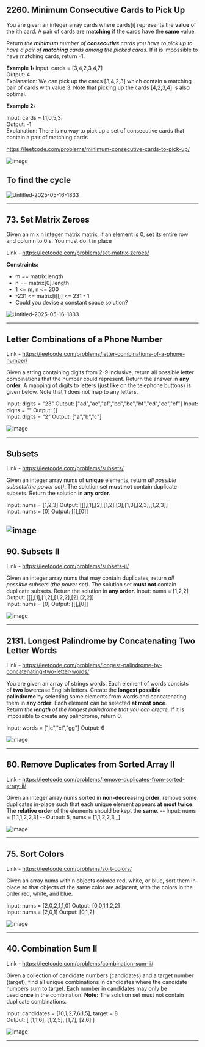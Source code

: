## **2260\. Minimum Consecutive Cards to Pick Up**

You are given an integer array cards where cards\[i\] represents the **value** of the ith card. A pair of cards are **matching** if the cards have the **same** value.

Return _the_ _**minimum**_ _number of_ _**consecutive**_ _cards you have to pick up to have a pair of_ _**matching**_ _cards among the picked cards._ If it is impossible to have matching cards, return -1.

**Example 1:**
Input: cards = [3,4,2,3,4,7]  
Output: 4  
Explanation: We can pick up the cards [3,4,2,3] which contain a matching pair of cards with value 3. 
Note that picking up the cards [4,2,3,4] is also optimal.   

**Example 2:**

Input: cards = [1,0,5,3]  
Output: -1  
Explanation: There is no way to pick up a set of consecutive cards that contain a pair of matching cards   

https://leetcode.com/problems/minimum-consecutive-cards-to-pick-up/

![image](https://github.com/user-attachments/assets/6ef3e88d-bdcb-4fd1-a95d-2eb48e39a40c)

## To find the cycle
![Untitled-2025-05-16-1833](https://github.com/user-attachments/assets/49fc4d8e-ce7e-4ed3-aa56-35984c3e755b)

---
## **73\. Set Matrix Zeroes**

Given an m x n integer matrix matrix, if an element is 0, set its entire row and column to 0's.
You must do it in place

Link - https://leetcode.com/problems/set-matrix-zeroes/

**Constraints:**

*   m == matrix.length
*   n == matrix\[0\].length 
*   1 <= m, n <= 200    
*   \-231 <= matrix\[i\]\[j\] <= 231 - 1    
*   Could you devise a constant space solution?

![Untitled-2025-05-16-1833](https://github.com/user-attachments/assets/e3b55603-0d1b-4e62-aedf-76200ff72cd5)

---
## **Letter Combinations of a Phone Number**

Link - https://leetcode.com/problems/letter-combinations-of-a-phone-number/

Given a string containing digits from 2-9 inclusive, return all possible letter combinations that the number could represent. Return the answer in **any order**.
A mapping of digits to letters (just like on the telephone buttons) is given below. Note that 1 does not map to any letters.

Input: digits = "23"  Output: ["ad","ae","af","bd","be","bf","cd","ce","cf"] 
Input: digits = ""  Output: []   
Input: digits = "2"  Output: ["a","b","c"]  

![image](https://github.com/user-attachments/assets/e2e03722-4342-4bf9-a00a-d0c345361119)

---

## **Subsets**

Link - https://leetcode.com/problems/subsets/

Given an integer array nums of **unique** elements, return _all possible subsets(the power set)_.
The solution set **must not** contain duplicate subsets. Return the solution in **any order**.

Input: nums = [1,2,3]  Output: [[],[1],[2],[1,2],[3],[1,3],[2,3],[1,2,3]]  
Input: nums = [0]  Output: [[],[0]]   

![image](https://github.com/user-attachments/assets/29a3b80e-cc05-4011-8dcf-2430a39b0a08)
---

## **90\. Subsets II**

Link - https://leetcode.com/problems/subsets-ii/

Given an integer array nums that may contain duplicates, return _all possible_ _subsets (the power set)_.
The solution set **must not** contain duplicate subsets. Return the solution in **any order**.
Input: nums = [1,2,2]  Output: [[],[1],[1,2],[1,2,2],[2],[2,2]]  
Input: nums = [0]  Output: [[],[0]]  

![image](https://github.com/user-attachments/assets/1209dce4-49cc-48bd-bc7e-7b668eea980d)

---

## **2131\. Longest Palindrome by Concatenating Two Letter Words**
Link - https://leetcode.com/problems/longest-palindrome-by-concatenating-two-letter-words/

You are given an array of strings words. Each element of words consists of **two** lowercase English letters.
Create the **longest possible palindrome** by selecting some elements from words and concatenating them in **any order**. Each element can be selected **at most once**.
Return _the_ _**length**_ _of the longest palindrome that you can create_. If it is impossible to create any palindrome, return 0.

Input: words = ["lc","cl","gg"]  Output: 6  

![image](https://github.com/user-attachments/assets/ee674c6e-eefe-464e-9d44-bb47400362bc)

---

## 80\. Remove Duplicates from Sorted Array II
Link - https://leetcode.com/problems/remove-duplicates-from-sorted-array-ii/

Given an integer array nums sorted in **non-decreasing order**, remove some duplicates in-place such that each unique element appears **at most twice**. The **relative order** of the elements should be kept the **same**.
-- Input: nums = \[1,1,1,2,2,3\]
-- Output: 5, nums = \[1,1,2,2,3,\_\]

![image](https://github.com/user-attachments/assets/7629c204-c2b5-464c-a37d-196ea27814f9)

---

## 75\. Sort Colors
Link - https://leetcode.com/problems/sort-colors/

Given an array nums with n objects colored red, white, or blue, sort them in-place so that objects of the same color are adjacent, with the colors in the order red, white, and blue.

Input: nums = [2,0,2,1,1,0]  Output: [0,0,1,1,2,2]   
Input: nums = [2,0,1]  Output: [0,1,2]   

![image](https://github.com/user-attachments/assets/60910880-589c-485f-a54d-d8a2736545d0)

 ---

 ## 40\. Combination Sum II
Link - https://leetcode.com/problems/combination-sum-ii/

Given a collection of candidate numbers (candidates) and a target number (target), find all unique combinations in candidates where the candidate numbers sum to target.
Each number in candidates may only be used **once** in the combination.
**Note:** The solution set must not contain duplicate combinations.

Input: candidates = [10,1,2,7,6,1,5], target = 8  
Output:   [  [1,1,6],  [1,2,5],  [1,7],  [2,6]  ]  

![image](https://github.com/user-attachments/assets/e5a36d72-2b66-4138-a920-eb236be6ae0f)

---
